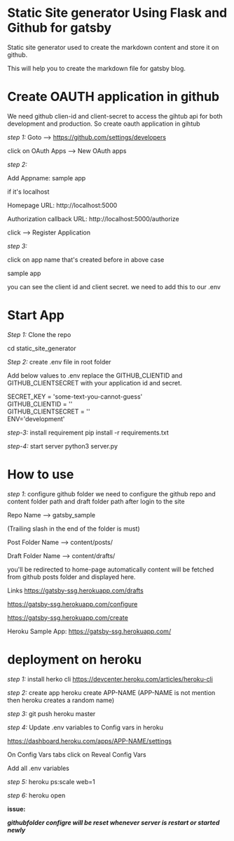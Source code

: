 **Static Site generator Using Flask and Github for gatsby**
========================================

Static site generator used to create the markdown content and store it on github.

This will help you to create the markdown file for gatsby blog.

**Create OAUTH application in github**
============================

We need github clien-id and client-secret to access the gihtub api for both development and production.
So create oauth application in gihtub

*step 1:*
Goto --> https://github.com/settings/developers

click on OAuth Apps --> New OAuth apps

*step 2:* 

Add Appname: sample app

if it's localhost

Homepage URL: http://localhost:5000

Authorization callback URL: http://localhost:5000/authorize

click --> Register Application

*step 3:*

click on app name that's created before in above case

sample app

you can see the client id and client secret. we need to add this to our .env


**Start App**
===============

*Step 1:* Clone the repo

cd static_site_generator

*Step 2:* create .env file in root folder

Add below values to .env replace the GITHUB_CLIENTID and GITHUB_CLIENTSECRET with your application id and secret.

SECRET_KEY = 'some-text-you-cannot-guess'  
GITHUB_CLIENTID = ''  
GITHUB_CLIENTSECRET = ''  
ENV='development'  

*step-3:* install requirement
pip install -r requirements.txt

*step-4:* start server
python3 server.py

**How to use**
===============

*step 1*: configure github folder
we need to configure the github repo and content folder path and draft folder path after login to the site

Repo Name --> gatsby_sample

(Trailing slash in the end of the folder is must)

Post Folder Name --> content/posts/

Draft Folder Name --> content/drafts/

you'll be redirected to home-page automatically content will be fetched from github posts folder and displayed here.

Links
https://gatsby-ssg.herokuapp.com/drafts

https://gatsby-ssg.herokuapp.com/configure

https://gatsby-ssg.herokuapp.com/create


Heroku Sample App:
https://gatsby-ssg.herokuapp.com/


**deployment on heroku**
===========================

*step 1:* install herko cli
https://devcenter.heroku.com/articles/heroku-cli

*step 2:* create app
      heroku create APP-NAME (APP-NAME is not mention then heroku creates a random name)

*step 3:* git push heroku master

*step 4:*
 Update .env variables to Config vars in heroku

 https://dashboard.heroku.com/apps/APP-NAME/settings

 On Config Vars tabs click on Reveal Config Vars

 Add all .env variables

 *step 5:* heroku ps:scale web=1

 *step 6:* heroku open


**issue:**

***githubfolder configre will be reset whenever server is restart or started newly***
